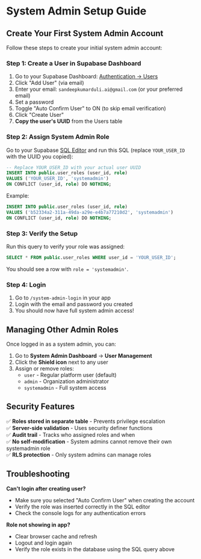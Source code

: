 # System Admin Setup Guide

## Create Your First System Admin Account

Follow these steps to create your initial system admin account:

### Step 1: Create a User in Supabase Dashboard

1. Go to your Supabase Dashboard: [Authentication → Users](https://supabase.com/dashboard/project/rwhxtiiyfsjdqftwpsis/auth/users)
2. Click "Add User" (via email)
3. Enter your email: `sandeepkumarduli.ai@gmail.com` (or your preferred email)
4. Set a password
5. Toggle "Auto Confirm User" to ON (to skip email verification)
6. Click "Create User"
7. **Copy the user's UUID** from the Users table

### Step 2: Assign System Admin Role

Go to your Supabase [SQL Editor](https://supabase.com/dashboard/project/rwhxtiiyfsjdqftwpsis/sql/new) and run this SQL (replace `YOUR_USER_ID` with the UUID you copied):

```sql
-- Replace YOUR_USER_ID with your actual user UUID
INSERT INTO public.user_roles (user_id, role)
VALUES ('YOUR_USER_ID', 'systemadmin')
ON CONFLICT (user_id, role) DO NOTHING;
```

Example:
```sql
INSERT INTO public.user_roles (user_id, role)
VALUES ('b52334a2-311a-49da-a29e-e4b7a77210d2', 'systemadmin')
ON CONFLICT (user_id, role) DO NOTHING;
```

### Step 3: Verify the Setup

Run this query to verify your role was assigned:

```sql
SELECT * FROM public.user_roles WHERE user_id = 'YOUR_USER_ID';
```

You should see a row with `role = 'systemadmin'`.

### Step 4: Login

1. Go to `/system-admin-login` in your app
2. Login with the email and password you created
3. You should now have full system admin access!

## Managing Other Admin Roles

Once logged in as a system admin, you can:

1. Go to **System Admin Dashboard** → **User Management**
2. Click the **Shield icon** next to any user
3. Assign or remove roles:
   - `user` - Regular platform user (default)
   - `admin` - Organization administrator
   - `systemadmin` - Full system access

## Security Features

✅ **Roles stored in separate table** - Prevents privilege escalation  
✅ **Server-side validation** - Uses security definer functions  
✅ **Audit trail** - Tracks who assigned roles and when  
✅ **No self-modification** - System admins cannot remove their own systemadmin role  
✅ **RLS protection** - Only system admins can manage roles  

## Troubleshooting

**Can't login after creating user?**
- Make sure you selected "Auto Confirm User" when creating the account
- Verify the role was inserted correctly in the SQL editor
- Check the console logs for any authentication errors

**Role not showing in app?**
- Clear browser cache and refresh
- Logout and login again
- Verify the role exists in the database using the SQL query above
